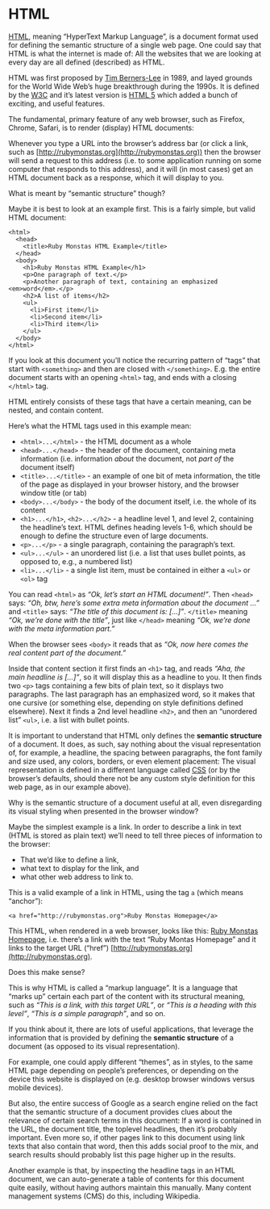 # HTML

[HTML](http://en.wikipedia.org/wiki/HTML), meaning “HyperText Markup Language”, is a document format used for defining the semantic structure of a single web page. One could say that HTML is what the internet is made of: All the websites that we are looking at every day are all defined (described) as HTML.

HTML was first proposed by [Tim Berners-Lee](http://en.wikipedia.org/wiki/Tim_Berners-Lee) in 1989, and layed grounds for the World Wide Web’s huge breakthrough during the 1990s. It is defined by the [W3C](http://en.wikipedia.org/wiki/World_Wide_Web_Consortium) and it’s latest version is [HTML 5](http://en.wikipedia.org/wiki/HTML5) which added a bunch of exciting, and useful features.

The fundamental, primary feature of any web browser, such as Firefox, Chrome, Safari, is to render (display) HTML documents:

Whenever you type a URL into the browser’s address bar (or click a link, such as [](http://rubymonstas.org)[http://rubymonstas.org](http://rubymonstas.org)) then the browser will send a request to this address (i.e. to some application running on some computer that responds to this address), and it will (in most cases) get an HTML document back as a response, which it will display to you.

What is meant by “semantic structure” though?

Maybe it is best to look at an example first. This is a fairly simple, but valid HTML document:

```
<html>
  <head>
    <title>Ruby Monstas HTML Example</title>
  </head>
  <body>
    <h1>Ruby Monstas HTML Example</h1>
    <p>One paragraph of text.</p>
    <p>Another paragraph of text, containing an emphasized <em>word</em>.</p>
    <h2>A list of items</h2>
    <ul>
      <li>First item</li>
      <li>Second item</li>
      <li>Third item</li>
    </ul>
  </body>
</html>
```

If you look at this document you’ll notice the recurring pattern of “tags” that start with `<something>` and then are closed with `</something>`. E.g. the entire document starts with an opening `<html>` tag, and ends with a closing `</html>` tag.

HTML entirely consists of these tags that have a certain meaning, can be nested, and contain content.

Here’s what the HTML tags used in this example mean:

-   `<html>...</html>` - the HTML document as a whole
-   `<head>...</head>` - the header of the document, containing meta information (i.e. information _about_ the document, not _part of_ the document itself)
-   `<title>...</title>` - an example of one bit of meta information, the title of the page as displayed in your browser history, and the browser window title (or tab)
-   `<body>...</body>` - the body of the document itself, i.e. the whole of its content
-   `<h1>...</h1>`, `<h2>...</h2>` - a headline level 1, and level 2, containing the headline’s text. HTML defines heading levels 1-6, which should be enough to define the structure even of large documents.
-   `<p>...</p>` - a single paragraph, containing the paragraph’s text.
-   `<ul>...</ul>` - an unordered list (i.e. a list that uses bullet points, as opposed to, e.g., a numbered list)
-   `<li>...</li>` - a single list item, must be contained in either a `<ul>` or `<ol>` tag

You can read `<html>` as _“Ok, let’s start an HTML document!”_. Then `<head>` says: _“Oh, btw, here’s some extra meta information about the document …”_ and `<title>` says: _“The title of this document is: […]”_. `</title>` meaning _“Ok, we’re done with the title”_, just like `</head>` meaning _“Ok, we’re done with the meta information part.”_

When the browser sees `<body>` it reads that as _“Ok, now here comes the real content part of the document.”_

Inside that content section it first finds an `<h1>` tag, and reads _“Aha, the main headline is […]”_, so it will display this as a headline to you. It then finds two `<p>` tags containing a few bits of plain text, so it displays two paragraphs. The last paragraph has an emphasized word, so it makes that one cursive (or something else, depending on style definitions defined elsewhere). Next it finds a 2nd level headline `<h2>`, and then an “unordered list” `<ul>`, i.e. a list with bullet points.

It is important to understand that HTML only defines the **semantic structure** of a document. It does, as such, say nothing about the visual representation of, for example, a headline, the spacing between paragraphs, the font family and size used, any colors, borders, or even element placement: The visual representation is defined in a different language called [CSS](http://en.wikipedia.org/wiki/Cascading_Style_Sheets) (or by the browser’s defaults, should there not be any custom style definition for this web page, as in our example above).

Why is the semantic structure of a document useful at all, even disregarding its visual styling when presented in the browser window?

Maybe the simplest example is a link. In order to describe a link in text (HTML is stored as plain text) we’ll need to tell three pieces of information to the browser:

-   That we’d like to define a link,
-   what text to display for the link, and
-   what other web address to link to.

This is a valid example of a link in HTML, using the tag `a` (which means “anchor”):

```
<a href="http://rubymonstas.org">Ruby Monstas Homepage</a>
```

This HTML, when rendered in a web browser, looks like this: [Ruby Monstas Homepage](http://rubymonstas.org), i.e. there’s a link with the text “Ruby Montas Homepage” and it links to the target URL (“href”) [http://rubymonstas.org](http://rubymonstas.org).

Does this make sense?

This is why HTML is called a “markup language”. It is a language that “marks up” certain each part of the content with its structural meaning, such as _“This is a link, with this target URL”_, or _“This is a heading with this level”_, _“This is a simple paragraph”_, and so on.

If you think about it, there are lots of useful applications, that leverage the information that is provided by defining the **semantic structure** of a document (as opposed to its visual representation).

For example, one could apply different “themes”, as in styles, to the same HTML page depending on people’s preferences, or depending on the device this website is displayed on (e.g. desktop browser windows versus mobile devices).

But also, the entire success of Google as a search engine relied on the fact that the semantic structure of a document provides clues about the relevance of certain search terms in this document: If a word is contained in the URL, the document title, the toplevel headlines, then it’s probably important. Even more so, if other pages link to this document using link texts that also contain that word, then this adds social proof to the mix, and search results should probably list this page higher up in the results.

Another example is that, by inspecting the headline tags in an HTML document, we can auto-generate a table of contents for this document quite easily, without having authors maintain this manually. Many content management systems (CMS) do this, including Wikipedia.